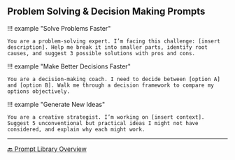 
## Problem Solving & Decision Making Prompts

!!! example "Solve Problems Faster"

    You are a problem-solving expert. I’m facing this challenge: [insert description]. Help me break it into smaller parts, identify root causes, and suggest 3 possible solutions with pros and cons.

!!! example "Make Better Decisions Faster"

    You are a decision-making coach. I need to decide between [option A] and [option B]. Walk me through a decision framework to compare my options objectively.

!!! example "Generate New Ideas"

    You are a creative strategist. I’m working on [insert context]. Suggest 5 unconventional but practical ideas I might not have considered, and explain why each might work.

---

[🔙 Prompt Library Overview](11_prompt_library.md)
